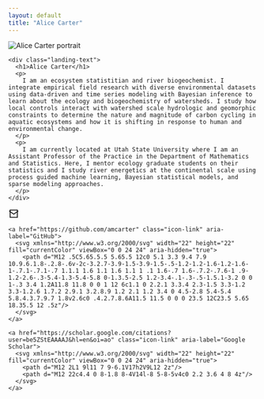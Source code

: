 ```yaml
---
layout: default
title: "Alice Carter"
---
```


<div class="landing">

  <div class="landing-top">
    <img class="landing-photo" src="{{ '/assets/img/alice.jpg' | relative_url }}" alt="Alice Carter portrait">

    <div class="landing-text">
      <h1>Alice Carter</h1>
      <p>
        I am an ecosystem statistitian and river biogeochemist. I integrate empirical field research with diverse environmental datasets using data-driven and time series modeling with Bayesian inference to learn about the ecology and biogeochemistry of watersheds. I study how local controls interact with watershed scale hydrologic and geomorphic constraints to determine the nature and magnitude of carbon cycling in aquatic ecosystems and how it is shifting in response to human and environmental change. 
      </p>
      <p>
        I am currently located at Utah State University where I am an Assistant Professor of the Practice in the Department of Mathematics and Statistics. Here, I mentor ecology graduate students on their statistics and I study river energetics at the continental scale using process guided machine learning, Bayesian statistical models, and sparse modeling approaches. 
      </p>
    </div>
  </div>

  <div class="landing-links">
    <a href="mailto:alice.carter@usu.edu" class="icon-link" aria-label="Email">
      <svg xmlns="http://www.w3.org/2000/svg" width="22" height="22" fill="currentColor" viewBox="0 0 24 24" aria-hidden="true">
        <path d="M4 4h16v16H4z" fill="none"/>
        <path d="M4 4h16v16H4z" stroke="currentColor" stroke-width="2" fill="none"/>
        <path d="M22 6L12 13 2 6" stroke="currentColor" stroke-width="2" fill="none"/>
      </svg>
    </a>

    <a href="https://github.com/amcarter" class="icon-link" aria-label="GitHub">
      <svg xmlns="http://www.w3.org/2000/svg" width="22" height="22" fill="currentColor" viewBox="0 0 24 24" aria-hidden="true">
        <path d="M12 .5C5.65.5.5 5.65.5 12c0 5.1 3.3 9.4 7.9 10.9.6.1.8-.2.8-.6v-2c-3.2.7-3.9-1.5-3.9-1.5-.5-1.2-1.2-1.6-1.2-1.6-1-.7.1-.7.1-.7 1.1.1 1.6 1.1 1.6 1.1 1 .1 1.6-.7 1.6-.7.2-.7.6-1 .9-1.2-2.6-.3-5.4-1.3-5.4-5.8 0-1.3.5-2.5 1.2-3.4-.1-.3-.5-1.5.1-3.2 0 0 1-.3 3.4 1.2A11.8 11.8 0 0 1 12 6c1.1 0 2.2.1 3.3.4 2.3-1.5 3.3-1.2 3.3-1.2.6 1.7.2 2.9.1 3.2.8.9 1.2 2.1 1.2 3.4 0 4.5-2.8 5.4-5.4 5.8.4.3.7.9.7 1.8v2.6c0 .4.2.7.8.6A11.5 11.5 0 0 0 23.5 12C23.5 5.65 18.35.5 12 .5z"/>
      </svg>
    </a>

    <a href="https://scholar.google.com/citations?user=be5ZStEAAAAJ&hl=en&oi=ao" class="icon-link" aria-label="Google Scholar">
      <svg xmlns="http://www.w3.org/2000/svg" width="22" height="22" fill="currentColor" viewBox="0 0 24 24" aria-hidden="true">
        <path d="M12 2L1 9l11 7 9-6.1V17h2V9L12 2z"/>
        <path d="M12 22c4.4 0 8-1.8 8-4V14l-8 5-8-5v4c0 2.2 3.6 4 8 4z"/>
      </svg>
    </a>
  </div>

</div>


